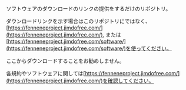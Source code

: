 ソフトウェアのダウンロードのリンクの提供をするだけのリポジトリ。

ダウンロードリンクを示す場合はこのリポジトリにではなく、[https://fenneneproject.jimdofree.com/](https://fenneneproject.jimdofree.com/), 
または[https://fenneneproject.jimdofree.com/software/](https://fenneneproject.jimdofree.com/software/)を使ってください。

ここからダウンロードすることをお勧めしません。

各規約やソフトウェアに関しては[https://fenneneproject.jimdofree.com/](https://fenneneproject.jimdofree.com/)を確認してください。
